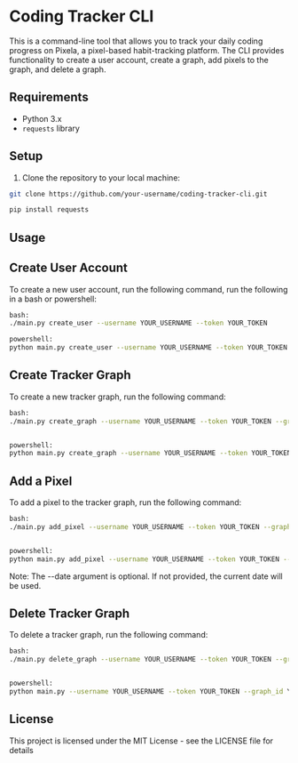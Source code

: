 # Coding Tracker CLI

This is a command-line tool that allows you to track your daily coding progress on Pixela, a pixel-based habit-tracking platform. The CLI provides functionality to create a user account, create a graph, add pixels to the graph, and delete a graph.

## Requirements

- Python 3.x
- `requests` library

## Setup

1. Clone the repository to your local machine:

```bash
git clone https://github.com/your-username/coding-tracker-cli.git

pip install requests

```
## Usage

## Create User Account
To create a new user account, run the following command, run the following in a bash or powershell:
```bash 
bash:
./main.py create_user --username YOUR_USERNAME --token YOUR_TOKEN

powershell:
python main.py create_user --username YOUR_USERNAME --token YOUR_TOKEN

``` 
## Create Tracker Graph
To create a new tracker graph, run the following command:

```bash 
bash:
./main.py create_graph --username YOUR_USERNAME --token YOUR_TOKEN --graph_id YOUR_GRAPH_ID


powershell:
python main.py create_graph --username YOUR_USERNAME --token YOUR_TOKEN --graph_id YOUR_GRAPH_ID

```

## Add a Pixel

To add a pixel to the tracker graph, run the following command:

```bash 
bash:
./main.py add_pixel --username YOUR_USERNAME --token YOUR_TOKEN --graph_id YOUR_GRAPH_ID --quantity QUANTITY --date YYYY-MM-DD


powershell:
python main.py add_pixel --username YOUR_USERNAME --token YOUR_TOKEN --graph_id YOUR_GRAPH_ID --quantity QUANTITY --date YYYY-MM-DD

```
Note: The --date argument is optional. If not provided, the current date will be used.

## Delete Tracker Graph

To delete a tracker graph, run the following command:

```bash 
bash:
./main.py delete_graph --username YOUR_USERNAME --token YOUR_TOKEN --graph_id YOUR_GRAPH_ID


powershell:
python main.py --username YOUR_USERNAME --token YOUR_TOKEN --graph_id YOUR_GRAPH_ID

``` 

## License

This project is licensed under the MIT License - see the LICENSE file for details



